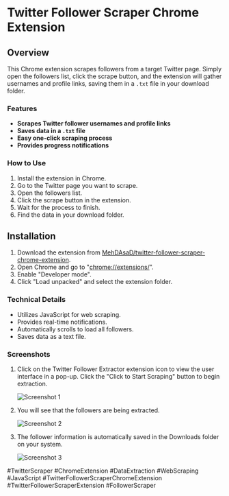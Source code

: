 # Twitter Follower Scraper Chrome Extension


## Overview

This Chrome extension scrapes followers from a target Twitter page. Simply open the followers list, click the scrape button, and the extension will gather usernames and profile links, saving them in a `.txt` file in your download folder.


### Features
*   **Scrapes Twitter follower usernames and profile links**
*   **Saves data in a `.txt` file**
*   **Easy one-click scraping process**
*   **Provides progress notifications**


### How to Use
1. Install the extension in Chrome.
2. Go to the Twitter page you want to scrape.
3. Open the followers list.
4. Click the scrape button in the extension.
5. Wait for the process to finish.
6. Find the data in your download folder.


## Installation
1. Download the extension from [MehDAsaD/twitter-follower-scraper-chrome-extension](https://github.com/MehDAsaD/twitter-follower-scraper-chrome-extension/tree/main).
2. Open Chrome and go to "[chrome://extensions/](chrome://extensions/)".
3. Enable "Developer mode".
4. Click "Load unpacked" and select the extension folder.


### Technical Details
- Utilizes JavaScript for web scraping.
- Provides real-time notifications.
- Automatically scrolls to load all followers.
- Saves data as a text file.
  

### Screenshots
1. Click on the Twitter Follower Extractor extension icon to view the user interface in a pop-up. Click the "Click to Start Scraping" button to begin extraction.

   ![Screenshot 1](screenshot/extension-1.png)

2. You will see that the followers are being extracted.

   ![Screenshot 2](screenshot/extension–2.png)

3. The follower information is automatically saved in the Downloads folder on your system.

   ![Screenshot 3](screenshot/extension–3.png)


#TwitterScraper #ChromeExtension #DataExtraction #WebScraping #JavaScript #TwitterFollowerScraperChromeExtension #TwitterFollowerScraperExtension #FollowerScraper
